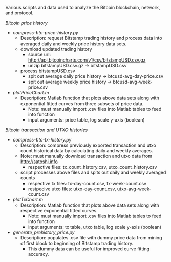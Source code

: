 Various scripts and data used to analyze the Bitcoin blockchain, network, and protocol.

_Bitcoin price history_
 - *compress-btc-price-history.py*
   - Description: request Bitstamp trading history and process data into averaged daily and weekly price history data sets.
   - download updated trading history
     - source url: http://api.bitcoincharts.com/v1/csv/bitstampUSD.csv.gz
     - unzip bitstampUSD.csv.gz -> bitstampUSD.csv
   - process bitstampUSD.csv 
     - spit out average daily price history -> btcusd-avg-day-price.csv
     - spit out average weekly price history -> btcusd-avg-week-price.csv
 - *plotPriceChart.m*
   - Description: Matlab function that plots above data sets along with exponential fitted curves from three subsets of price data.
     - Note: must manually import .csv files into Matlab tables to feed into function
     - input arguments: price table, log scale y-axis (boolean)

_Bitcoin transaction and UTXO histories_
 - *compress-btc-tx-history.py*
   - Description: compress previously exported transaction and utxo count historical data by calculating daily and weekly averages.
   - Note: must manually download transaction and utxo data from http://satoshi.info
     - respective files: tx_count_history.csv, utxo_count_history.csv
   - script processes above files and spits out daily and weekly averaged counts
     - respective tx files: tx-day-count.csv, tx-week-count.csv
     - restpecive utxo files: utxo-day-count.csv, utxo-avg-week-count.csv
 - *plotTxChart.m*
   - Description: Matlab function that plots above data sets along with respective exponential fitted curves.
     - Note: must manually import .csv files into Matlab tables to feed into function
     - input arguments: tx table, utxo table, log scale y-axis (boolean)
 - *generate_prehistory_price.py*
   - Description: populates .csv file with dummy price data from mining of first block to beginning of Bitstamp trading history.
     - This dummy data can be useful for improved curve fitting accuracy.
